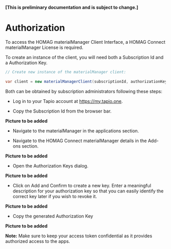 <strong>[This is preliminary documentation and is subject to change.]</strong>
# Authorization

To access the HOMAG materialManager Client Interface, a HOMAG Connect materialManager License is required.

To create an instance of the client, you will need both a Subscription Id and a Authorization Key. 

```c#
// Create new instance of the materialManager client:
            
var client = new materialManagerClient(subscriptionId, authorizationKey);
``` 

Both can be obtained by subscription administrators following these steps:

- Log in to your Tapio account at https://my.tapio.one.

- Copy the Subscription Id from the browser bar.

<b>Picture to be added</b>

- Navigate to the materialManager in the applications section.

- Navigate to the HOMAG Connect materialManager details in the Add-ons section.

<b>Picture to be added</b>

- Open the Authorization Keys dialog.

<b>Picture to be added</b>

- Click on Add and Confirm to create a new key. 
Enter a meaningful description for your authorization key so that you can easily identify the correct key later if you wish to revoke it.

<b>Picture to be added</b>

- Copy the generated Authorization Key

<b>Picture to be added</b>


<strong>Note:</strong> Make sure to keep your access token confidential as it provides authorized access to the apps.